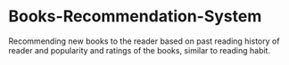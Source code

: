 # Books-Recommendation-System
Recommending new books to the reader based on past reading history of reader and popularity and ratings of the books, similar to reading habit.
